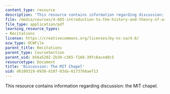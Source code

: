 ```yaml
---
content_type: resource
description: 'This resource contains information regarding discussion: the MIT chapel.'
file: /media/courses/4-605-introduction-to-the-history-and-theory-of-architecture-spring-2012/d61003198938d10703da6173768aef13_MIT4_605S12_rec02.pdf
file_type: application/pdf
learning_resource_types:
- Recitations
license: https://creativecommons.org/licenses/by-nc-sa/4.0/
ocw_type: OCWFile
parent_title: Recitations
parent_type: CourseSection
parent_uid: b56a5202-2b39-c365-f166-39fc8aced8c5
resourcetype: Document
title: 'Discussion: The MIT Chapel'
uid: d6100319-8938-d107-03da-6173768aef13
---
```

This resource contains information regarding discussion: the MIT chapel.